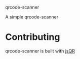 qrcode-scanner

A simple qrcode-scanner

# Contributing
qrcode-scanner is built with [jsQR](https://github.com/cozmo/jsQR)